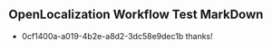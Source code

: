 ## OpenLocalization Workflow Test MarkDown
* 0cf1400a-a019-4b2e-a8d2-3dc58e9dec1b 
thanks!<!--HONumber=Mar16_HO1-->

